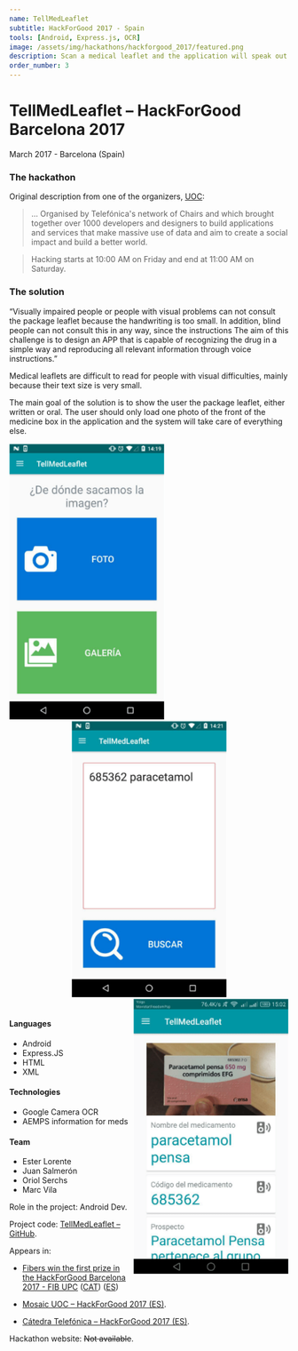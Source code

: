 ```yaml
---
name: TellMedLeaflet
subtitle: HackForGood 2017 - Spain
tools: [Android, Express.js, OCR]
image: /assets/img/hackathons/hackforgood_2017/featured.png
description: Scan a medical leaflet and the application will speak out loud for you.
order_number: 3
---
```


# TellMedLeaflet – HackForGood Barcelona 2017

March 2017 - Barcelona (Spain)

### The hackathon

Original description from one of the organizers, [UOC](https://mosaic.uoc.edu/2017/04/04/hackforgood-2017/):

> ... Organised by Telefónica's network of Chairs and which brought together over 1000 developers
> and designers to build applications and services that make massive use of data and aim to create
> a social impact and build a better world.

> Hacking starts at 10:00 AM on Friday and end at 11:00 AM on Saturday.

### The solution

“Visually impaired people or people with visual problems can not consult the package leaflet because
the handwriting is too small. In addition, blind people can not consult this in any way, since the
instructions The aim of this challenge is to design an APP that is capable of recognizing the drug
in a simple way and reproducing all relevant information through voice instructions.”

Medical leaflets are difficult to read for people with visual difficulties, mainly because their text
size is very small.

The main goal of the solution is to show the user the package leaflet, either written or oral.
The user should only load one photo of the front of the medicine box in the application and the
system will take care of everything else.

<div style="text-align: center;">
<img style="margin: 0 !important; float: left" src="/assets/img/hackathons/hackforgood_2017/screen1.png" width="280"/>
<img style="margin: 0 !important; display: inline" src="/assets/img/hackathons/hackforgood_2017/screen2.png" width="280"/>
<img style="margin: 0 !important; float: right" src="/assets/img/hackathons/hackforgood_2017/screen3.png" width="280"/>
</div>
<br>

#### Languages

- Android
- Express.JS
- HTML
- XML

#### Technologies

- Google Camera OCR
- AEMPS information for meds

#### Team

- Ester Lorente
- Juan Salmerón
- Oriol Serchs
- Marc Vila

Role in the project: Android Dev.

Project code: [TellMedLeaflet – GitHub](https://github.com/elorenteg/HackForGood2017).

Appears in:

- [Fibers win the first prize in the HackForGood Barcelona 2017 - FIB UPC](http://www.fib.upc.edu/en/fib/school/awards/fibers-win-first-prize-hackforgood-barcelona-2017) ([CAT](http://www.fib.upc.edu/ca/la-fib/la-facultat/premis-i-reconeixements/fibers-guanyen-el-primer-premi-al-hackforgood-barcelona-2017)) ([ES](http://www.fib.upc.edu/es/la-fib/la-facultad/premios-y-reconocimientos/fibers-ganan-el-primer-premio-en-el-hackforgood-barcelona-2017))

- [Mosaic UOC – HackForGood 2017 (ES)](https://mosaic.uoc.edu/2017/04/04/hackforgood-2017/).

- [Cátedra Telefónica – HackForGood 2017 (ES)](http://catedratelefonica.uoc.edu/actividades/hackforgood/hackforgood-2017-barcelona/).

Hackathon website: ~~Not available~~.
